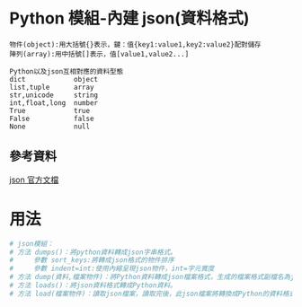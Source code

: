 # Python 模組-內建 json(資料格式)

```
物件(object):用大括號{}表示，鍵：值{key1:value1,key2:value2}配對儲存
陣列(array):用中括號[]表示，值[value1,value2...]

Python以及json互相對應的資料型態
dict            object
list,tuple      array
str,unicode     string
int,float,long  number
True            true
False           false
None            null
```

## 參考資料

[json 官方文檔](https://docs.python.org/zh-tw/3/library/json.html)

# 用法

```Python
# json模組：
# 方法 dumps()：將python資料轉成json字串格式。
#     參數 sort_keys:將轉成json格式的物件排序
#     參數 indent=int:使用內縮呈現json物件，int=字元寬度
# 方法 dump(資料,檔案物件)：將Python資料轉成json檔案格式，生成的檔案格式副檔名為json。
# 方法 loads()：將json資料格式轉成Python資料。
# 方法 load(檔案物件)：讀取json檔案，讀取完後，此json檔案將轉換成Python的資料格式。
```


